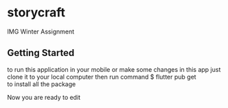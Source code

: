 # storycraft

IMG Winter Assignment



## Getting Started

to run this application in your mobile or make some changes in this app just clone it to your local computer then 
run command 
$ flutter pub get  
to install all the package 

Now you are ready to edit
